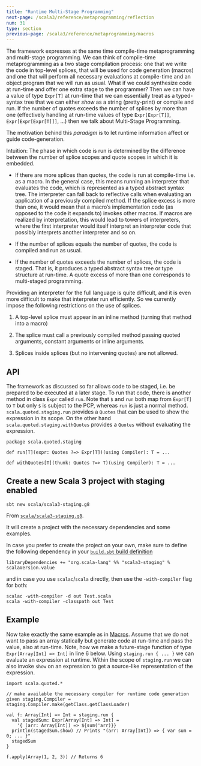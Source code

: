 ```yaml
---
title: "Runtime Multi-Stage Programming"
next-page: /scala3/reference/metaprogramming/reflection
num: 31
type: section
previous-page: /scala3/reference/metaprogramming/macros
---
```


<!-- THIS FILE HAS BEEN GENERATED BY SCALADOC PREPROCESSOR.
    The whole process of generation the docs can be found under this README: https://github.com/lampepfl/dotty/blob/master/docs/README.md
    The source file can be found here https://github.com/lampepfl/dotty/edit/master/docs/docs/reference/metaprogramming/staging.md
    NOTE THAT ANY CHANGES TO THIS FILE WILL BE OVERRIDEN BY PREPROCESSOR.
-->

The framework expresses at the same time compile-time metaprogramming and
multi-stage programming. We can think of compile-time metaprogramming as a
two stage compilation process: one that we write the code in top-level splices,
that will be used for code generation (macros) and one that will perform all
necessary evaluations at compile-time and an object program that we will run
as usual. What if we could synthesize code at run-time and offer one extra stage
to the programmer? Then we can have a value of type `Expr[T]` at run-time that we
can essentially treat as a typed-syntax tree that we can either _show_ as a
string (pretty-print) or compile and run. If the number of quotes exceeds the
number of splices by more than one (effectively handling at run-time values of type
`Expr[Expr[T]]`, `Expr[Expr[Expr[T]]]`, ...) then we talk about Multi-Stage
Programming.

The motivation behind this _paradigm_ is to let runtime information affect or
guide code-generation.

Intuition: The phase in which code is run is determined by the difference
between the number of splice scopes and quote scopes in which it is embedded.

- If there are more splices than quotes, the code is run at compile-time i.e.
  as a macro. In the general case, this means running an interpreter that
  evaluates the code, which is represented as a typed abstract syntax tree. The
  interpreter can fall back to reflective calls when evaluating an application
  of a previously compiled method. If the splice excess is more than one, it
  would mean that a macro’s implementation code (as opposed to the code it
  expands to) invokes other macros. If macros are realized by interpretation,
  this would lead to towers of interpreters, where the first interpreter would
  itself interpret an interpreter code that possibly interprets another
  interpreter and so on.

- If the number of splices equals the number of quotes, the code is compiled
  and run as usual.

- If the number of quotes exceeds the number of splices, the code is staged.
  That is, it produces a typed abstract syntax tree or type structure at
  run-time. A quote excess of more than one corresponds to multi-staged
  programming.

Providing an interpreter for the full language is quite difficult, and it is
even more difficult to make that interpreter run efficiently. So we currently
impose the following restrictions on the use of splices.

1. A top-level splice must appear in an inline method (turning that method
   into a macro)

2. The splice must call a previously compiled
   method passing quoted arguments, constant arguments or inline arguments.

3. Splices inside splices (but no intervening quotes) are not allowed.

## API

The framework as discussed so far allows code to be staged, i.e. be prepared
to be executed at a later stage. To run that code, there is another method
in class `Expr` called `run`. Note that `$` and `run` both map from `Expr[T]`
to `T` but only `$` is subject to the PCP, whereas `run` is just a normal method.
`scala.quoted.staging.run` provides a `Quotes` that can be used to show the expression in its scope.
On the other hand `scala.quoted.staging.withQuotes` provides a `Quotes` without evaluating the expression.

<div class="snippet" scala-snippet ><div class="buttons"></div><pre><code class="language-scala"><span id="0" class="" >package scala.quoted.staging
</span><span id="1" class="" >
</span><span id="2" class="" >def run[T](expr: Quotes ?=&gt; Expr[T])(using Compiler): T = ...
</span><span id="3" class="" >
</span><span id="4" class="" >def withQuotes[T](thunk: Quotes ?=&gt; T)(using Compiler): T = ...
</span></code></pre></div>

## Create a new Scala 3 project with staging enabled

```shell
sbt new scala/scala3-staging.g8
```

From [`scala/scala3-staging.g8`](https://github.com/scala/scala3-staging.g8).

It will create a project with the necessary dependencies and some examples.

In case you prefer to create the project on your own, make sure to define the following dependency in your [`build.sbt` build definition](https://www.scala-sbt.org/1.x/docs/Basic-Def.html)

<div class="snippet" scala-snippet ><div class="buttons"></div><pre><code class="language-scala"><span id="0" class="" >libraryDependencies += &quot;org.scala-lang&quot; %% &quot;scala3-staging&quot; % scalaVersion.value
</span></code></pre></div>

and in case you use `scalac`/`scala` directly, then use the `-with-compiler` flag for both:

```shell
scalac -with-compiler -d out Test.scala
scala -with-compiler -classpath out Test
```

## Example

Now take exactly the same example as in [Macros](./macros.html). Assume that we
do not want to pass an array statically but generate code at run-time and pass
the value, also at run-time. Note, how we make a future-stage function of type
`Expr[Array[Int] => Int]` in line 6 below. Using `staging.run { ... }` we can evaluate an
expression at runtime. Within the scope of `staging.run` we can also invoke `show` on an expression
to get a source-like representation of the expression.

<div class="snippet" scala-snippet ><div class="buttons"></div><pre><code class="language-scala"><span id="0" class="" >import scala.quoted.*
</span><span id="1" class="" >
</span><span id="2" class="" >// make available the necessary compiler for runtime code generation
</span><span id="3" class="" >given staging.Compiler = staging.Compiler.make(getClass.getClassLoader)
</span><span id="4" class="" >
</span><span id="5" class="" >val f: Array[Int] =&gt; Int = staging.run {
</span><span id="6" class="" >  val stagedSum: Expr[Array[Int] =&gt; Int] =
</span><span id="7" class="" >    &apos;{ (arr: Array[Int]) =&gt; ${sum(&apos;arr)}}
</span><span id="8" class="" >  println(stagedSum.show) // Prints &quot;(arr: Array[Int]) =&gt; { var sum = 0; ... }&quot;
</span><span id="9" class="" >  stagedSum
</span><span id="10" class="" >}
</span><span id="11" class="" >
</span><span id="12" class="" >f.apply(Array(1, 2, 3)) // Returns 6
</span></code></pre></div>
